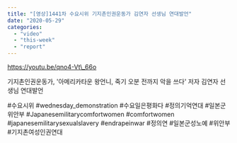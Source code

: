 ```yaml
---
title: "[영상]1441차 수요시위 기지촌인권운동가 김연자 선생님 연대발언"
date: "2020-05-29"
categories: 
  - "video"
  - "this-week"
  - "report"
---
```


https://youtu.be/qno4-Vt\_66o

기지촌인권운동가, '아메리카타운 왕언니, 죽기 오분 전까지 악을 쓰다' 저자 김연자 선생님 연대발언

#수요시위 #wednesday\_demonstration #수요일은평화다 #정의기억연대 #일본군위안부 #Japanesemilitarycomfortwomen #comfortwomen #japanesemilitarysexualslavery #endrapeinwar #정의연 #일본군성노예 #위안부 #기지촌여성인권연대
